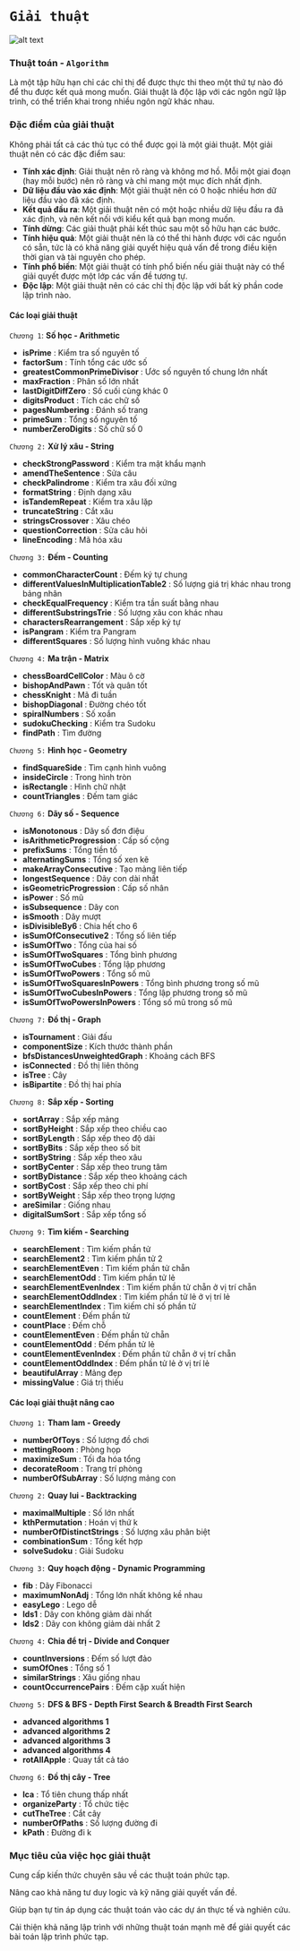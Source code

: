 # `Giải thuật`
![alt text](image.png)
### **Thuật toán - `Algorithm`**
Là một tập hữu hạn chỉ các chỉ thị để được thực thi theo một thứ tự nào đó để thu được kết quả mong muốn. Giải thuật là độc lập với các ngôn ngữ lập trình, có thể triển khai trong nhiều ngôn ngữ khác nhau.

### Đặc điểm của giải thuật
Không phải tất cả các thủ tục có thể được gọi là một giải thuật. Một giải thuật nên có các đặc điểm sau:

- **Tính xác định**: Giải thuật nên rõ ràng và không mơ hồ. Mỗi một giai đoạn (hay mỗi bước) nên rõ ràng và chỉ mang một mục đích nhất định.
- **Dữ liệu đầu vào xác định**: Một giải thuật nên có 0 hoặc nhiều hơn dữ liệu đầu vào đã xác định.
- **Kết quả đầu ra**: Một giải thuật nên có một hoặc nhiều dữ liệu đầu ra đã xác định, và nên kết nối với kiểu kết quả bạn mong muốn.
- **Tính dừng**: Các giải thuật phải kết thúc sau một số hữu hạn các bước.
- **Tính hiệu quả**: Một giải thuật nên là có thể thi hành được với các nguồn có sẵn, tức là có khả năng giải quyết hiệu quả vấn đề trong điều kiện thời gian và tài nguyên cho phép.
- **Tính phổ biến**: Một giải thuật có tính phổ biến nếu giải thuật này có thể giải quyết được một lớp các vấn đề tương tự.
- **Độc lập**: Một giải thuật nên có các chỉ thị độc lập với bất kỳ phần code lập trình nào.


#### **Các loại giải thuật**
`Chương 1`: **Số học - Arithmetic**
- **isPrime** : Kiểm tra số nguyên tố
- **factorSum** : Tính tổng các ước số
- **greatestCommonPrimeDivisor** : Ước số nguyên tố chung lớn nhất
- **maxFraction** : Phân số lớn nhất
- **lastDigitDiffZero** : Số cuối cùng khác 0
- **digitsProduct** : Tích các chữ số
- **pagesNumbering** : Đánh số trang
- **primeSum** : Tổng số nguyên tố
- **numberZeroDigits** : Số chữ số 0

`Chương 2:` **Xử lý xâu - String**
- **checkStrongPassword** : Kiểm tra mật khẩu mạnh
- **amendTheSentence** : Sửa câu
- **checkPalindrome** : Kiểm tra xâu đối xứng
- **formatString** : Định dạng xâu
- **isTandemRepeat** : Kiểm tra xâu lặp
- **truncateString** : Cắt xâu
- **stringsCrossover** : Xâu chéo
- **questionCorrection** : Sửa câu hỏi
- **lineEncoding** : Mã hóa xâu

`Chương 3:` **Đếm - Counting**
- **commonCharacterCount** : Đếm ký tự chung
- **differentValuesInMultiplicationTable2** : Số lượng giá trị khác nhau trong bảng nhân
- **checkEqualFrequency** : Kiểm tra tần suất bằng nhau
- **differentSubstringsTrie** : Số lượng xâu con khác nhau
- **charactersRearrangement** : Sắp xếp ký tự
- **isPangram** : Kiểm tra Pangram
- **differentSquares** : Số lượng hình vuông khác nhau

`Chương 4:` **Ma trận - Matrix**
- **chessBoardCellColor** : Màu ô cờ
- **bishopAndPawn** : Tốt và quân tốt
- **chessKnight** : Mã đi tuần
- **bishopDiagonal** : Đường chéo tốt
- **spiralNumbers** : Số xoắn
- **sudokuChecking** : Kiểm tra Sudoku
- **findPath** : Tìm đường

`Chương 5:` **Hình học - Geometry**
- **findSquareSide** : Tìm cạnh hình vuông
- **insideCircle** : Trong hình tròn
- **isRectangle** : Hình chữ nhật
- **countTriangles** : Đếm tam giác

`Chương 6:` **Dãy số - Sequence**
- **isMonotonous** : Dãy số đơn điệu
- **isArithmeticProgression** : Cấp số cộng
- **prefixSums** : Tổng tiền tố
- **alternatingSums** : Tổng số xen kẽ
- **makeArrayConsecutive** : Tạo mảng liên tiếp
- **longestSequence** : Dãy con dài nhất
- **isGeometricProgression** : Cấp số nhân
- **isPower** : Số mũ
- **isSubsequence** : Dãy con
- **isSmooth** : Dãy mượt
- **isDivisibleBy6** : Chia hết cho 6
- **isSumOfConsecutive2** : Tổng số liên tiếp
- **isSumOfTwo** : Tổng của hai số
- **isSumOfTwoSquares** : Tổng bình phương
- **isSumOfTwoCubes** : Tổng lập phương
- **isSumOfTwoPowers** : Tổng số mũ
- **isSumOfTwoSquaresInPowers** : Tổng bình phương trong số mũ
- **isSumOfTwoCubesInPowers** : Tổng lập phương trong số mũ
- **isSumOfTwoPowersInPowers** : Tổng số mũ trong số mũ

`Chương 7:` **Đồ thị - Graph**
- **isTournament** : Giải đấu
- **componentSize** : Kích thước thành phần
- **bfsDistancesUnweightedGraph** : Khoảng cách BFS
- **isConnected** : Đồ thị liên thông
- **isTree** : Cây
- **isBipartite** : Đồ thị hai phía

`Chương 8:` **Sắp xếp - Sorting**
- **sortArray** : Sắp xếp mảng
- **sortByHeight** : Sắp xếp theo chiều cao
- **sortByLength** : Sắp xếp theo độ dài
- **sortByBits** : Sắp xếp theo số bit
- **sortByString** : Sắp xếp theo xâu
- **sortByCenter** : Sắp xếp theo trung tâm
- **sortByDistance** : Sắp xếp theo khoảng cách
- **sortByCost** : Sắp xếp theo chi phí
- **sortByWeight** : Sắp xếp theo trọng lượng
- **areSimilar** : Giống nhau
- **digitalSumSort** : Sắp xếp tổng số

`Chương 9:` **Tìm kiếm - Searching**
- **searchElement** : Tìm kiếm phần tử
- **searchElement2** : Tìm kiếm phần tử 2
- **searchElementEven** : Tìm kiếm phần tử chẵn
- **searchElementOdd** : Tìm kiếm phần tử lẻ
- **searchElementEvenIndex** : Tìm kiếm phần tử chẵn ở vị trí chẵn
- **searchElementOddIndex** : Tìm kiếm phần tử lẻ ở vị trí lẻ
- **searchElementIndex** : Tìm kiếm chỉ số phần tử
- **countElement** : Đếm phần tử
- **countPlace** : Đếm chỗ
- **countElementEven** : Đếm phần tử chẵn
- **countElementOdd** : Đếm phần tử lẻ
- **countElementEvenIndex** : Đếm phần tử chẵn ở vị trí chẵn
- **countElementOddIndex** : Đếm phần tử lẻ ở vị trí lẻ
- **beautifulArray** : Mảng đẹp
- **missingValue** : Giá trị thiếu


#### **Các loại giải thuật nâng cao**
`Chương 1:` **Tham lam - Greedy**
- **numberOfToys** : Số lượng đồ chơi
- **mettingRoom** : Phòng họp
- **maximizeSum** : Tối đa hóa tổng
- **decorateRoom** : Trang trí phòng
- **numberOfSubArray** : Số lượng mảng con

`Chương 2:` **Quay lui - Backtracking**
- **maximalMultiple** : Số lớn nhất
- **kthPermutation** : Hoán vị thứ k
- **numberOfDistinctStrings** : Số lượng xâu phân biệt
- **combinationSum** : Tổng kết hợp
- **solveSudoku** : Giải Sudoku

`Chương 3:` **Quy hoạch động - Dynamic Programming**
- **fib** : Dãy Fibonacci
- **maximumNonAdj** : Tổng lớn nhất không kề nhau
- **easyLego** : Lego dễ
- **lds1** : Dãy con không giảm dài nhất
- **lds2** : Dãy con không giảm dài nhất 2

`Chương 4:` **Chia để trị - Divide and Conquer**
- **countInversions** : Đếm số lượt đảo
- **sumOfOnes** : Tổng số 1
- **similarStrings** : Xâu giống nhau
- **countOccurrencePairs** : Đếm cặp xuất hiện

`Chương 5:` **DFS & BFS - Depth First Search & Breadth First Search**
- **advanced algorithms 1**
- **advanced algorithms 2**
- **advanced algorithms 3**
- **advanced algorithms 4**
- **rotAllApple** : Quay tất cả táo

`Chương 6:` **Đồ thị cây - Tree**
- **lca** : Tổ tiên chung thấp nhất
- **organizeParty** : Tổ chức tiệc
- **cutTheTree** : Cắt cây
- **numberOfPaths** : Số lượng đường đi
- **kPath** : Đường đi k

### **Mục tiêu của việc học giải thuật**
Cung cấp kiến thức chuyên sâu về các thuật toán phức tạp.

Nâng cao khả năng tư duy logic và kỹ năng giải quyết vấn đề.

Giúp bạn tự tin áp dụng các thuật toán vào các dự án thực tế và nghiên cứu.

Cải thiện khả năng lập trình với những thuật toán mạnh mẽ để giải quyết các bài toán lập trình phức tạp.